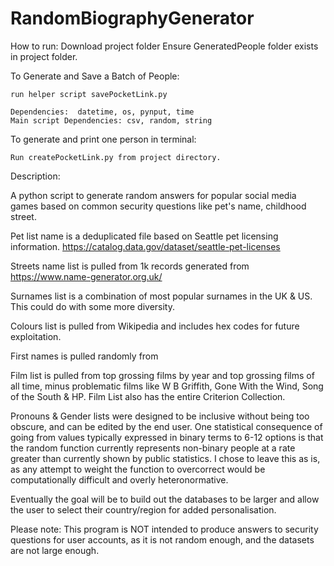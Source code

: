 # RandomBiographyGenerator

How to run:
Download project folder
Ensure GeneratedPeople folder exists in project folder.

To Generate and Save a Batch of People:

    run helper script savePocketLink.py

    Dependencies:  datetime, os, pynput, time
    Main script Dependencies: csv, random, string

To generate and print one person in terminal:
    
    Run createPocketLink.py from project directory.

Description:

A python script to generate random answers for popular social media games based on common security questions like pet's name, childhood street.

Pet list name is a deduplicated file based on Seattle pet licensing information. https://catalog.data.gov/dataset/seattle-pet-licenses

Streets name list is pulled from 1k records generated from https://www.name-generator.org.uk/

Surnames list is a combination of most popular surnames in the UK & US. This could do with some more diversity.

Colours list is pulled from Wikipedia and includes hex codes for future exploitation.

First names is pulled randomly from 

Film list is pulled from top grossing films by year and top grossing films of all time, minus problematic films like W B Griffith, Gone With the Wind, Song of the South & HP. Film List also has the entire Criterion Collection.

Pronouns & Gender lists were designed to be inclusive without being too obscure, and can be edited by the end user. One statistical consequence of going from values typically expressed in binary terms to 6-12 options is that the random function currently represents non-binary people at a rate greater than currently shown by public statistics. I chose to leave this as is, as any attempt to weight the function to overcorrect would be computationally difficult and overly heteronormative.

Eventually the goal will be to build out the databases to be larger and allow the user to select their country/region for added personalisation.

Please note: This program is NOT intended to produce answers to security questions for user accounts, as it is not random enough, and the datasets are not large enough.



